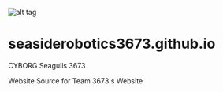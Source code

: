 
![alt tag](http://i.imgur.com/aexchGy.png)

# seasiderobotics3673.github.io
CYBORG Seagulls 3673

Website Source for Team 3673's Website
